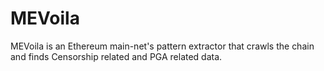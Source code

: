 # MEVoila

MEVoila is an Ethereum main-net's pattern extractor that crawls the chain and finds Censorship related and PGA related data.
